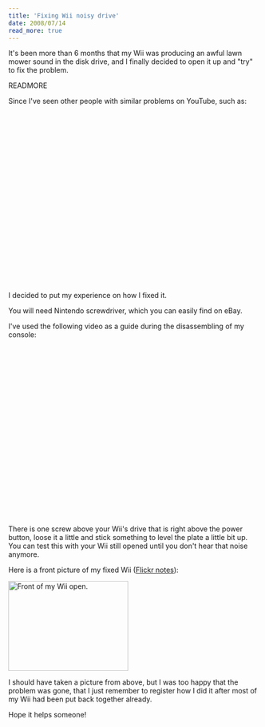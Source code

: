 ```yaml
---
title: 'Fixing Wii noisy drive'
date: 2008/07/14
read_more: true
---
```


It's been more than 6 months that my Wii was producing an awful lawn mower sound in the disk drive, and I finally decided to open it up and "try" to fix the problem.

READMORE

Since I've seen other people with similar problems on YouTube, such as:

<object classid="clsid:d27cdb6e-ae6d-11cf-96b8-444553540000" width="425" height="344" codebase="http://download.macromedia.com/pub/shockwave/cabs/flash/swflash.cab#version=6,0,40,0"><param name="allowFullScreen" value="true" /><param name="src" value="http://www.youtube.com/v/12-NW8SEnME&amp;hl=en&amp;fs=1" /><embed type="application/x-shockwave-flash" width="425" height="344" src="http://www.youtube.com/v/12-NW8SEnME&amp;hl=en&amp;fs=1" allowfullscreen="true"></embed></object>

I decided to put my experience on how I fixed it.

You will need Nintendo screwdriver, which you can easily find on eBay.

I've used the following video as a guide during the disassembling of my console:

<object classid="clsid:d27cdb6e-ae6d-11cf-96b8-444553540000" width="425" height="344" codebase="http://download.macromedia.com/pub/shockwave/cabs/flash/swflash.cab#version=6,0,40,0"><param name="allowFullScreen" value="true" /><param name="src" value="http://www.youtube.com/v/g8epujddQTc&amp;hl=en&amp;fs=1" /><embed type="application/x-shockwave-flash" width="425" height="344" src="http://www.youtube.com/v/g8epujddQTc&amp;hl=en&amp;fs=1" allowfullscreen="true"></embed></object>

There is one screw above your Wii's drive that is right above the power button, loose it a little and stick something to level the plate a little bit up. You can test this with your Wii still opened until you don't hear that noise anymore.

Here is a front picture of my fixed Wii ([Flickr notes](http://www.flickr.com/photos/pirelenito/2665570671/)):

<a title="Front of my Wii open. by pirelenito, on Flickr" href="http://www.flickr.com/photos/pirelenito/2665570671/"><img src="http://farm4.static.flickr.com/3114/2665570671_0d7dbdfe0b_m.jpg" alt="Front of my Wii open." width="240" height="180" /></a>

I should have taken a picture from above, but I was too happy that the problem was gone, that I just remember to register how I did it after most of my Wii had been put back together already.

Hope it helps someone!

